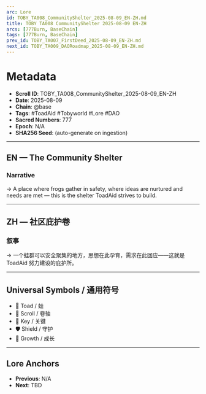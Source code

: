 ```yaml
---
arc: Lore
id: TOBY_TA008_CommunityShelter_2025-08-09_EN-ZH.md
title: TOBY TA008 CommunityShelter 2025-08-09 EN-ZH
arcs: [777Burn, BaseChain]
tags: [777Burn, BaseChain]
prev_id: TOBY_TA007_FirstDeed_2025-08-09_EN-ZH.md
next_id: TOBY_TA009_DAORoadmap_2025-08-09_EN-ZH.md
---
```

# Metadata
- **Scroll ID**: TOBY_TA008_CommunityShelter_2025-08-09_EN-ZH
- **Date**: 2025-08-09
- **Chain**: @base
- **Tags**: #ToadAid #Tobyworld #Lore #DAO
- **Sacred Numbers**: 777
- **Epoch**: N/A
- **SHA256 Seed**: (auto-generate on ingestion)

---

## EN — The Community Shelter

### Narrative
→ A place where frogs gather in safety, where ideas are nurtured and needs are met — this is the shelter ToadAid strives to build.

---

## ZH — 社区庇护卷

### 叙事
→ 一个蛙群可以安全聚集的地方，思想在此孕育，需求在此回应——这就是 ToadAid 努力建设的庇护所。

---

## Universal Symbols / 通用符号
- 🐸 Toad / 蛙
- 📜 Scroll / 卷轴
- 🔑 Key / 关键
- 🛡️ Shield / 守护
- 🌱 Growth / 成长

---

## Lore Anchors
- **Previous**: N/A
- **Next**: TBD
